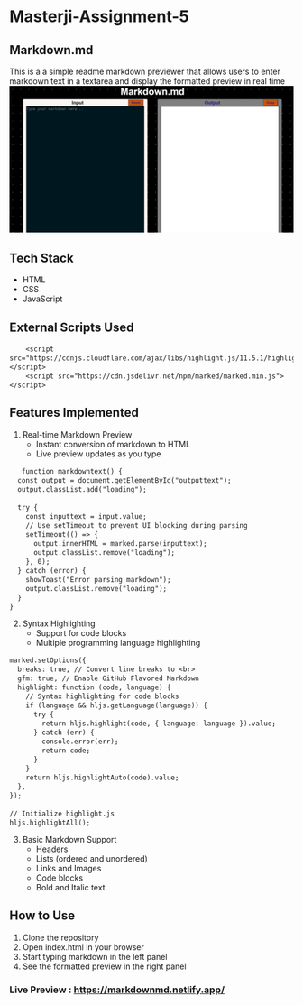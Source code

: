 # Masterji-Assignment-5

## Markdown.md
This is a a simple readme markdown previewer that allows users to enter markdown text in a textarea and display the formatted preview in real time
![alt text](image.png)

## Tech Stack

- HTML
- CSS
- JavaScript

## External Scripts Used

```
    <script src="https://cdnjs.cloudflare.com/ajax/libs/highlight.js/11.5.1/highlight.min.js"></script>
    <script src="https://cdn.jsdelivr.net/npm/marked/marked.min.js"></script>
```

## Features Implemented

1. Real-time Markdown Preview
   - Instant conversion of markdown to HTML
   - Live preview updates as you type

```
   function markdowntext() {
  const output = document.getElementById("outputtext");
  output.classList.add("loading");

  try {
    const inputtext = input.value;
    // Use setTimeout to prevent UI blocking during parsing
    setTimeout(() => {
      output.innerHTML = marked.parse(inputtext);
      output.classList.remove("loading");
    }, 0);
  } catch (error) {
    showToast("Error parsing markdown");
    output.classList.remove("loading");
  }
}
```
2. Syntax Highlighting
   - Support for code blocks
   - Multiple programming language highlighting

```
marked.setOptions({
  breaks: true, // Convert line breaks to <br>
  gfm: true, // Enable GitHub Flavored Markdown
  highlight: function (code, language) {
    // Syntax highlighting for code blocks
    if (language && hljs.getLanguage(language)) {
      try {
        return hljs.highlight(code, { language: language }).value;
      } catch (err) {
        console.error(err);
        return code;
      }
    }
    return hljs.highlightAuto(code).value;
  },
});

// Initialize highlight.js
hljs.highlightAll();
```
3. Basic Markdown Support
   - Headers
   - Lists (ordered and unordered)
   - Links and Images
   - Code blocks
   - Bold and Italic text

## How to Use

1. Clone the repository
2. Open index.html in your browser
3. Start typing markdown in the left panel
4. See the formatted preview in the right panel


### Live Preview : https://markdownmd.netlify.app/